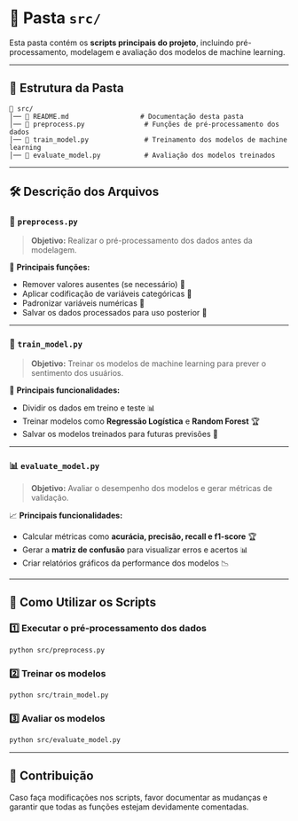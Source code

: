 # 📂 Pasta `src/`

Esta pasta contém os **scripts principais do projeto**, incluindo pré-processamento, modelagem e avaliação dos modelos de machine learning.

---

## 📌 Estrutura da Pasta

```
📂 src/
│── 📜 README.md                  # Documentação desta pasta
│── 📜 preprocess.py               # Funções de pré-processamento dos dados
│── 📜 train_model.py              # Treinamento dos modelos de machine learning
│── 📜 evaluate_model.py           # Avaliação dos modelos treinados
```

---

## 🛠️ Descrição dos Arquivos

### 📑 `preprocess.py`
> **Objetivo:** Realizar o pré-processamento dos dados antes da modelagem.

🔧 **Principais funções:**
- Remover valores ausentes (se necessário) 🚫
- Aplicar codificação de variáveis categóricas 🔢
- Padronizar variáveis numéricas 📏
- Salvar os dados processados para uso posterior 💾

---

### 🎯 `train_model.py`
> **Objetivo:** Treinar os modelos de machine learning para prever o sentimento dos usuários.

🤖 **Principais funcionalidades:**
- Dividir os dados em treino e teste 📊
- Treinar modelos como **Regressão Logística** e **Random Forest** 🏆
- Salvar os modelos treinados para futuras previsões 💾

---

### 📊 `evaluate_model.py`
> **Objetivo:** Avaliar o desempenho dos modelos e gerar métricas de validação.

📈 **Principais funcionalidades:**
- Calcular métricas como **acurácia, precisão, recall e f1-score** 🏆
- Gerar a **matriz de confusão** para visualizar erros e acertos 📊
- Criar relatórios gráficos da performance dos modelos 📉

---

## 🚀 Como Utilizar os Scripts

### 1️⃣ Executar o pré-processamento dos dados
```bash
python src/preprocess.py
```

### 2️⃣ Treinar os modelos
```bash
python src/train_model.py
```

### 3️⃣ Avaliar os modelos
```bash
python src/evaluate_model.py
```

---

## 🤝 Contribuição
Caso faça modificações nos scripts, favor documentar as mudanças e garantir que todas as funções estejam devidamente comentadas.


